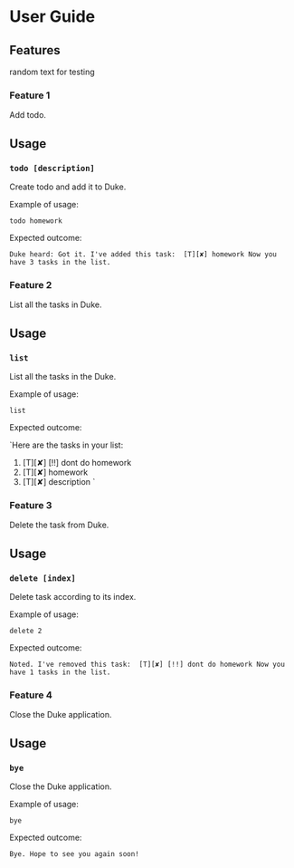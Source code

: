 # User Guide

## Features 
random text for testing
### Feature 1 
Add todo.

## Usage

### `todo [description]` 

Create todo and add it to Duke.

Example of usage: 

`todo homework`

Expected outcome:

`Duke heard:
Got it. I've added this task: 
[T][✘] homework
Now you have 3 tasks in the list.`

### Feature 2 
List all the tasks in Duke.

## Usage

### `list` 

List all the tasks in the Duke.

Example of usage: 

`list`

Expected outcome:

`Here are the tasks in your list: 
 1. [T][✘] [!!] dont do homework 
 2. [T][✘] homework 
 3. [T][✘] description `

### Feature 3 
Delete the task from Duke.

## Usage

### `delete [index]` 

Delete task according to its index.

Example of usage: 

`delete 2`

Expected outcome:

`Noted. I've removed this task: 
 [T][✘] [!!] dont do homework
 Now you have 1 tasks in the list.`

### Feature 4 
Close the Duke application.

## Usage

### `bye` 

Close the Duke application.

Example of usage: 

`bye`

Expected outcome:

`Bye. Hope to see you again soon!`